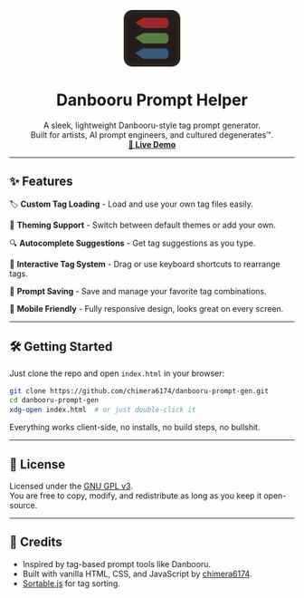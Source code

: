 <p align="center">
  <img src="assets/images/logo.png" width="100" alt="Danbooru Prompt Generator Logo">
</p>

<h1 align="center">Danbooru Prompt Helper</h1>

<p align="center">
  A sleek, lightweight Danbooru-style tag prompt generator.<br>
  Built for artists, AI prompt engineers, and cultured degenerates™.<br>
  <a href="https://danbooru-gen.vercel.app"><strong>🔗 Live Demo</strong></a>
</p>

---

## ✨ Features
   🏷️ **Custom Tag Loading** - Load and use your own tag files easily.
   
   🎨 **Theming Support** - Switch between default themes or add your own.
   
   🔍 **Autocomplete Suggestions** - Get tag suggestions as you type.
   
   🧩 **Interactive Tag System** - Drag or use keyboard shortcuts to rearrange tags.
   
   💾 **Prompt Saving** - Save and manage your favorite tag combinations.
   
   📱 **Mobile Friendly** - Fully responsive design, looks great on every screen.

---

## 🛠️ Getting Started

Just clone the repo and open `index.html` in your browser:

```bash
git clone https://github.com/chimera6174/danbooru-prompt-gen.git
cd danbooru-prompt-gen
xdg-open index.html  # or just double-click it
```

Everything works client-side, no installs, no build steps, no bullshit.

---

## 📄 License

Licensed under the [GNU GPL v3](LICENSE).  
You are free to copy, modify, and redistribute as long as you keep it open-source.

---

## 👤 Credits

- Inspired by tag-based prompt tools like Danbooru.
- Built with vanilla HTML, CSS, and JavaScript by [chimera6174](https://github.com/chimera6174).
- [Sortable.js](https://github.com/sortablejs/sortable) for tag sorting.
